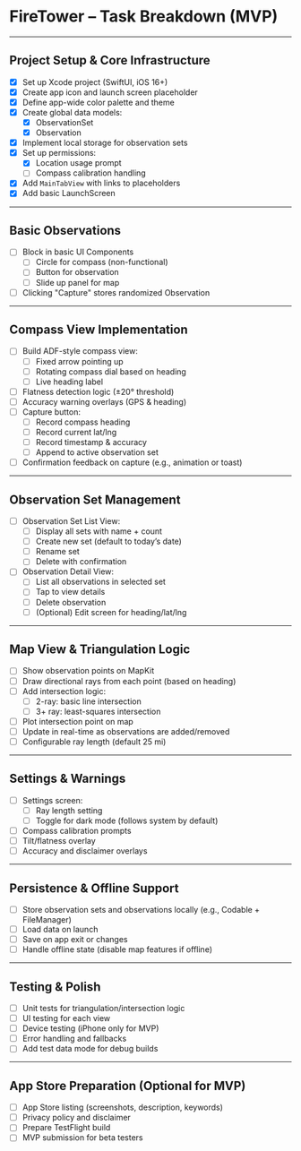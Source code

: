 # FireTower – Task Breakdown (MVP)

---

## Project Setup & Core Infrastructure

- [x] Set up Xcode project (SwiftUI, iOS 16+)
- [x] Create app icon and launch screen placeholder
- [x] Define app-wide color palette and theme
- [x] Create global data models:
  - [x] ObservationSet
  - [x] Observation
- [x] Implement local storage for observation sets
- [x] Set up permissions:
  - [x] Location usage prompt
  - [ ] Compass calibration handling
- [x] Add `MainTabView` with links to placeholders
- [x] Add basic LaunchScreen

---

## Basic Observations

- [ ] Block in basic UI Components
  - [ ] Circle for compass (non-functional)
  - [ ] Button for observation
  - [ ] Slide up panel for map
- [ ] Clicking "Capture" stores randomized Observation

---

## Compass View Implementation

- [ ] Build ADF-style compass view:
  - [ ] Fixed arrow pointing up
  - [ ] Rotating compass dial based on heading
  - [ ] Live heading label
- [ ] Flatness detection logic (±20° threshold)
- [ ] Accuracy warning overlays (GPS & heading)
- [ ] Capture button:
  - [ ] Record compass heading
  - [ ] Record current lat/lng
  - [ ] Record timestamp & accuracy
  - [ ] Append to active observation set
- [ ] Confirmation feedback on capture (e.g., animation or toast)

---

## Observation Set Management

- [ ] Observation Set List View:
  - [ ] Display all sets with name + count
  - [ ] Create new set (default to today’s date)
  - [ ] Rename set
  - [ ] Delete with confirmation
- [ ] Observation Detail View:
  - [ ] List all observations in selected set
  - [ ] Tap to view details
  - [ ] Delete observation
  - [ ] (Optional) Edit screen for heading/lat/lng

---

## Map View & Triangulation Logic

- [ ] Show observation points on MapKit
- [ ] Draw directional rays from each point (based on heading)
- [ ] Add intersection logic:
  - [ ] 2-ray: basic line intersection
  - [ ] 3+ ray: least-squares intersection
- [ ] Plot intersection point on map
- [ ] Update in real-time as observations are added/removed
- [ ] Configurable ray length (default 25 mi)

---

## Settings & Warnings

- [ ] Settings screen:
  - [ ] Ray length setting
  - [ ] Toggle for dark mode (follows system by default)
- [ ] Compass calibration prompts
- [ ] Tilt/flatness overlay
- [ ] Accuracy and disclaimer overlays

---

## Persistence & Offline Support

- [ ] Store observation sets and observations locally (e.g., Codable + FileManager)
- [ ] Load data on launch
- [ ] Save on app exit or changes
- [ ] Handle offline state (disable map features if offline)

---

## Testing & Polish

- [ ] Unit tests for triangulation/intersection logic
- [ ] UI testing for each view
- [ ] Device testing (iPhone only for MVP)
- [ ] Error handling and fallbacks
- [ ] Add test data mode for debug builds

---

## App Store Preparation (Optional for MVP)

- [ ] App Store listing (screenshots, description, keywords)
- [ ] Privacy policy and disclaimer
- [ ] Prepare TestFlight build
- [ ] MVP submission for beta testers
